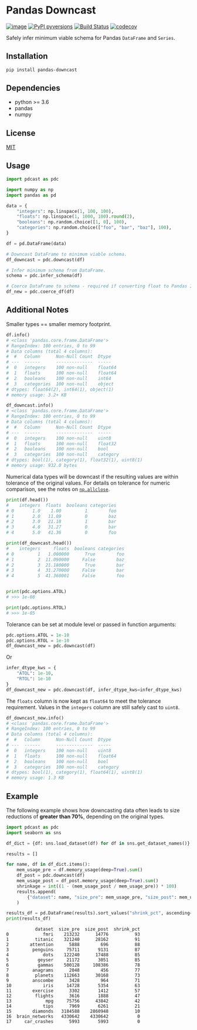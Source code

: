 Pandas Downcast
===============

[![image](https://img.shields.io/pypi/v/pandas-downcast.svg)](https://pypi.python.org/pypi/pandas-downcast)
[![PyPI pyversions](https://img.shields.io/pypi/pyversions/pandas-downcast.svg)](https://pypi.python.org/pypi/pandas-downcast/)
[![Build Status](https://travis-ci.com/domvwt/pandas-downcast.svg?branch=main)](https://travis-ci.com/domvwt/pandas-downcast)
[![codecov](https://codecov.io/gh/domvwt/pandas-downcast/branch/main/graph/badge.svg?token=TQPLURKQ9Z)](https://codecov.io/gh/domvwt/pandas-downcast)

Safely infer minimum viable schema for Pandas `DataFrame` and `Series`.

## Installation
```bash
pip install pandas-downcast
```

## Dependencies
* python >= 3.6
* pandas
* numpy

## License
[MIT](https://opensource.org/licenses/MIT)

## Usage
```python
import pdcast as pdc

import numpy as np
import pandas as pd

data = {
    "integers": np.linspace(1, 100, 100),
    "floats": np.linspace(1, 1000, 100).round(2),
    "booleans": np.random.choice([1, 0], 100),
    "categories": np.random.choice(["foo", "bar", "baz"], 100),
}

df = pd.DataFrame(data)

# Downcast DataFrame to minimum viable schema.
df_downcast = pdc.downcast(df)

# Infer minimum schema from DataFrame.
schema = pdc.infer_schema(df)

# Coerce DataFrame to schema - required if converting float to Pandas Integer.
df_new = pdc.coerce_df(df)
```

## Additional Notes
Smaller types == smaller memory footprint.
```python
df.info()
# <class 'pandas.core.frame.DataFrame'>
# RangeIndex: 100 entries, 0 to 99
# Data columns (total 4 columns):
#  #   Column      Non-Null Count  Dtype  
# ---  ------      --------------  -----  
#  0   integers    100 non-null    float64
#  1   floats      100 non-null    float64
#  2   booleans    100 non-null    int64  
#  3   categories  100 non-null    object 
# dtypes: float64(2), int64(1), object(1)
# memory usage: 3.2+ KB

df_downcast.info()
# <class 'pandas.core.frame.DataFrame'>
# RangeIndex: 100 entries, 0 to 99
# Data columns (total 4 columns):
#  #   Column      Non-Null Count  Dtype   
# ---  ------      --------------  -----   
#  0   integers    100 non-null    uint8   
#  1   floats      100 non-null    float32 
#  2   booleans    100 non-null    bool    
#  3   categories  100 non-null    category
# dtypes: bool(1), category(1), float32(1), uint8(1)
# memory usage: 932.0 bytes
```

Numerical data types will be downcast if the resulting values are within tolerance of the original values.
For details on tolerance for numeric comparison, see the notes on [`np.allclose`](https://numpy.org/doc/stable/reference/generated/numpy.allclose.html).
```python
print(df.head())
#    integers  floats  booleans categories
# 0       1.0    1.00         1        foo
# 1       2.0   11.09         0        baz
# 2       3.0   21.18         1        bar
# 3       4.0   31.27         0        bar
# 4       5.0   41.36         0        foo

print(df_downcast.head())
#    integers     floats  booleans categories
# 0         1   1.000000      True        foo
# 1         2  11.090000     False        baz
# 2         3  21.180000      True        bar
# 3         4  31.270000     False        bar
# 4         5  41.360001     False        foo


print(pdc.options.ATOL)
# >>> 1e-08

print(pdc.options.RTOL)
# >>> 1e-05
```
Tolerance can be set at module level or passed in function arguments:
```python
pdc.options.ATOL = 1e-10
pdc.options.RTOL = 1e-10
df_downcast_new = pdc.downcast(df)
```
Or
```python
infer_dtype_kws = {
    "ATOL": 1e-10,
    "RTOL": 1e-10
}
df_downcast_new = pdc.downcast(df, infer_dtype_kws=infer_dtype_kws)
```
The `floats` column is now kept as `float64` to meet the tolerance requirement. 
Values in the `integers` column are still safely cast to `uint8`.
```python
df_downcast_new.info()
# <class 'pandas.core.frame.DataFrame'>
# RangeIndex: 100 entries, 0 to 99
# Data columns (total 4 columns):
#  #   Column      Non-Null Count  Dtype   
# ---  ------      --------------  -----   
#  0   integers    100 non-null    uint8   
#  1   floats      100 non-null    float64 
#  2   booleans    100 non-null    bool    
#  3   categories  100 non-null    category
# dtypes: bool(1), category(1), float64(1), uint8(1)
# memory usage: 1.3 KB
```

## Example
The following example shows how downcasting data often leads to size reductions of **greater than 70%**, depending on the original types.

```python
import pdcast as pdc
import seaborn as sns

df_dict = {df: sns.load_dataset(df) for df in sns.get_dataset_names()}

results = []

for name, df in df_dict.items():
    mem_usage_pre = df.memory_usage(deep=True).sum()
    df_post = pdc.downcast(df)
    mem_usage_post = df_post.memory_usage(deep=True).sum()
    shrinkage = int((1 - (mem_usage_post / mem_usage_pre)) * 100)
    results.append(
        {"dataset": name, "size_pre": mem_usage_pre, "size_post": mem_usage_post, "shrink_pct": shrinkage}
    )

results_df = pd.DataFrame(results).sort_values("shrink_pct", ascending=False).reset_index()
print(results_df)
```
```
           dataset  size_pre  size_post  shrink_pct
0             fmri    213232      14776          93
1          titanic    321240      28162          91
2        attention      5888        696          88
3         penguins     75711       9131          87
4             dots    122240      17488          85
5           geyser     21172       3051          85
6           gammas    500128     108386          78
7         anagrams      2048        456          77
8          planets    112663      30168          73
9         anscombe      3428        964          71
10            iris     14728       5354          63
11        exercise      3302       1412          57
12         flights      3616       1888          47
13             mpg     75756      43842          42
14            tips      7969       6261          21
15        diamonds   3184588    2860948          10
16  brain_networks   4330642    4330642           0
17     car_crashes      5993       5993           0
```